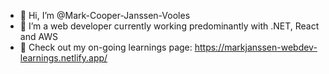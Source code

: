 - 👋 Hi, I’m @Mark-Cooper-Janssen-Vooles
- 👀 I’m a web developer currently working predominantly with .NET, React and AWS
- 🌱 Check out my on-going learnings page: https://markjanssen-webdev-learnings.netlify.app/

<!---
Mark-Cooper-Janssen-Vooles/Mark-Cooper-Janssen-Vooles is a ✨ special ✨ repository because its `README.md` (this file) appears on your GitHub profile.
You can click the Preview link to take a look at your changes.
--->
